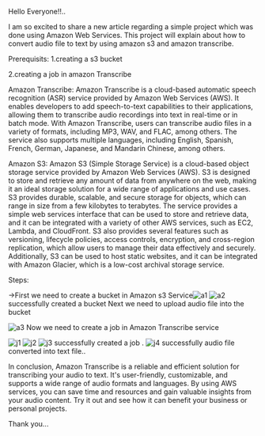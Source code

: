 Hello Everyone!!..

I am so excited to share a new article regarding a simple project which was done using Amazon Web Services. This project will explain about how to convert audio file to text by using amazon s3 and amazon transcribe.


Prerequisits:
1.creating a s3 bucket

2.creating a job in amazon Transcribe


Amazon Transcribe:
Amazon Transcribe is a cloud-based automatic speech recognition (ASR) service provided by Amazon Web Services (AWS). It enables developers to add speech-to-text capabilities to their applications, allowing them to transcribe audio recordings into text in real-time or in batch mode.
With Amazon Transcribe, users can transcribe audio files in a variety of formats, including MP3, WAV, and FLAC, among others. The service also supports multiple languages, including English, Spanish, French, German, Japanese, and Mandarin Chinese, among others.



Amazon S3:
Amazon S3 (Simple Storage Service) is a cloud-based object storage service provided by Amazon Web Services (AWS). S3 is designed to store and retrieve any amount of data from anywhere on the web, making it an ideal storage solution for a wide range of applications and use cases.
S3 provides durable, scalable, and secure storage for objects, which can range in size from a few kilobytes to terabytes. The service provides a simple web services interface that can be used to store and retrieve data, and it can be integrated with a variety of other AWS services, such as EC2, Lambda, and CloudFront.
S3 also provides several features such as versioning, lifecycle policies, access controls, encryption, and cross-region replication, which allow users to manage their data effectively and securely. Additionally, S3 can be used to host static websites, and it can be integrated with Amazon Glacier, which is a low-cost archival storage service.

Steps:


->First we need to create a bucket in Amazon s3 Service![a1](https://user-images.githubusercontent.com/96177047/232237804-0d6e7b87-3e67-457f-83d9-7e27c109ddff.png)
![a2](https://user-images.githubusercontent.com/96177047/232237920-cb08e912-78c0-4d8f-85c0-914082e0e8dd.png)
successfully created a bucket
Next we need to upload audio file into the bucket

![a3](https://user-images.githubusercontent.com/96177047/232237940-55e9b9b5-b9e4-4f5a-8b40-1655a3902d20.png)
Now we need to create a job in Amazon Transcribe service

![j1](https://user-images.githubusercontent.com/96177047/232238029-dbbf8354-3dd5-4d91-81dd-f42b47effc96.png)
![j2](https://user-images.githubusercontent.com/96177047/232238053-4b9d0695-05e1-4fec-9cf6-dabff08b5543.png)
![j3](https://user-images.githubusercontent.com/96177047/232238085-02ad691e-2dd3-414b-85fd-1a081eada966.png)
successfully created a job .
![j4](https://user-images.githubusercontent.com/96177047/232238110-4ad26792-7f1d-4f75-b92c-dc9d9a7dbb0d.png)
successfully audio file converted into text file..


In conclusion, Amazon Transcribe is a reliable and efficient solution for transcribing your audio to text. It's user-friendly, customizable, and supports a wide range of audio formats and languages. By using AWS services, you can save time and resources and gain valuable insights from your audio content. Try it out and see how it can benefit your business or personal projects.



Thank you...
